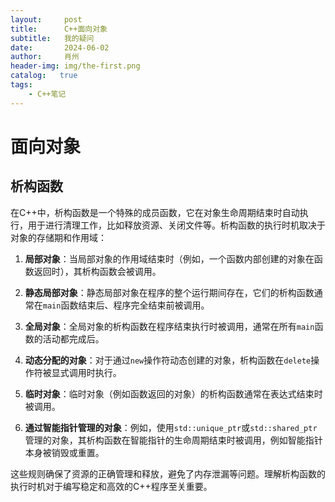 ```yaml
---
layout:     post
title:      C++面向对象
subtitle:   我的疑问
date:       2024-06-02
author:     肖州
header-img: img/the-first.png
catalog:   true
tags:
    - C++笔记
---
```

# 面向对象
## 析构函数
在C++中，析构函数是一个特殊的成员函数，它在对象生命周期结束时自动执行，用于进行清理工作，比如释放资源、关闭文件等。析构函数的执行时机取决于对象的存储期和作用域：

1. **局部对象**：当局部对象的作用域结束时（例如，一个函数内部创建的对象在函数返回时），其析构函数会被调用。

2. **静态局部对象**：静态局部对象在程序的整个运行期间存在，它们的析构函数通常在`main`函数结束后、程序完全结束前被调用。

3. **全局对象**：全局对象的析构函数在程序结束执行时被调用，通常在所有`main`函数的活动都完成后。

4. **动态分配的对象**：对于通过`new`操作符动态创建的对象，析构函数在`delete`操作符被显式调用时执行。

5. **临时对象**：临时对象（例如函数返回的对象）的析构函数通常在表达式结束时被调用。

6. **通过智能指针管理的对象**：例如，使用`std::unique_ptr`或`std::shared_ptr`管理的对象，其析构函数在智能指针的生命周期结束时被调用，例如智能指针本身被销毁或重置。

这些规则确保了资源的正确管理和释放，避免了内存泄漏等问题。理解析构函数的执行时机对于编写稳定和高效的C++程序至关重要。
